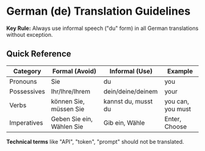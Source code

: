 # German (de) Translation Guidelines

**Key Rule:** Always use informal speech ("du" form) in all German translations without exception.

## Quick Reference

| Category    | Formal (Avoid)            | Informal (Use)      | Example           |
| ----------- | ------------------------- | ------------------- | ----------------- |
| Pronouns    | Sie                       | du                  | you               |
| Possessives | Ihr/Ihre/Ihrem            | dein/deine/deinem   | your              |
| Verbs       | können Sie, müssen Sie    | kannst du, musst du | you can, you must |
| Imperatives | Geben Sie ein, Wählen Sie | Gib ein, Wähle      | Enter, Choose     |

**Technical terms** like "API", "token", "prompt" should not be translated.
